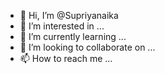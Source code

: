 - 👋 Hi, I’m @Supriyanaika
- 👀 I’m interested in ...
- 🌱 I’m currently learning ...
- 💞️ I’m looking to collaborate on ...
- 📫 How to reach me ...

<!---
Supriyanaika/Supriyanaika is a ✨ special ✨ repository because its `README.md` (this file) appears on your GitHub profile.
You can click the Preview link to take a look at your changes.
--->
